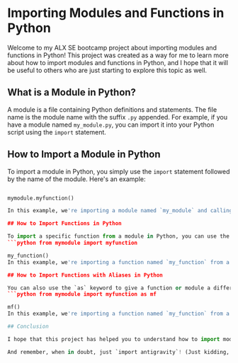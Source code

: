 # Importing Modules and Functions in Python

Welcome to my ALX SE bootcamp project about importing modules and functions in Python! This project was created as a way for me to learn more about how to import modules and functions in Python, and I hope that it will be useful to others who are just starting to explore this topic as well.

## What is a Module in Python?

A module is a file containing Python definitions and statements. The file name is the module name with the suffix `.py` appended. For example, if you have a module named `my_module.py`, you can import it into your Python script using the `import` statement.

## How to Import a Module in Python

To import a module in Python, you simply use the `import` statement followed by the name of the module. Here's an example:
```python import my_module

mymodule.myfunction()

In this example, we're importing a module named `my_module` and calling a function named `my_function` that is defined in that module.

## How to Import Functions in Python

To import a specific function from a module in Python, you can use the `from` statement followed by the name of the module and the name of the function. Here's an example:
```python from mymodule import myfunction

my_function()
In this example, we're importing a function named `my_function` from a module named `my_module`.

## How to Import Functions with Aliases in Python

You can also use the `as` keyword to give a function or module a different name when you import it. Here's an example:
```python from mymodule import myfunction as mf

mf()
In this example, we're importing a function named `my_function` from a module named `my_module`, but we're giving it the alias `mf`.

## Conclusion

I hope that this project has helped you to understand how to import modules and functions in Python! If you have any questions or feedback, please feel free to reach out to me.

And remember, when in doubt, just `import antigravity`! (Just kidding, please don't actually do that.)
